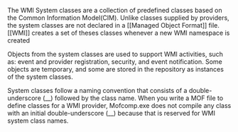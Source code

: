 The WMI System classes are a collection of predefined classes based on the Common Information Model(CIM). Unlike classes supplied by providers, the system classes are not declared in a [[Managed Object Format]] file. [[WMI]] creates a set of theses classes whenever a new WMI namespace is created

Objects from the system classes are used to support WMI activities, such as: event and provider registration, security, and event notification. Some objects are temporary, and some are stored in the repository as instances of the system classes. 

System classes follow a naming convention that consists of a double-underscore (\_\_)  followed by the class name. When you write a MOF file to define classes for a WMI provider, Mofcomp.exe does not compile any class with an initial double-underscore (\_\_) because that is reserved for WMI system class names.